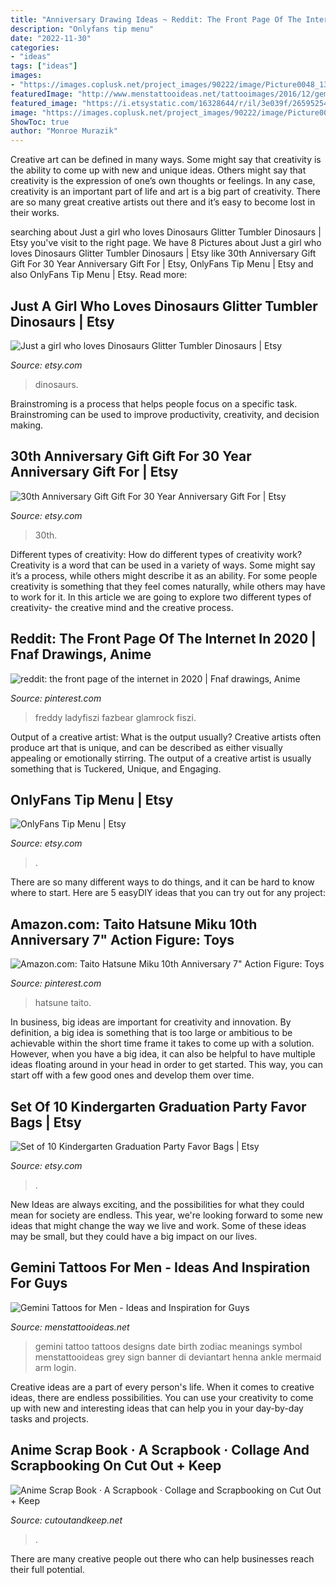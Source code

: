 ```yaml
---
title: "Anniversary Drawing Ideas ~ Reddit: The Front Page Of The Internet In 2020"
description: "Onlyfans tip menu"
date: "2022-11-30"
categories:
- "ideas"
tags: ["ideas"]
images:
- "https://images.coplusk.net/project_images/90222/image/Picture0048_1304450719.jpg"
featuredImage: "http://www.menstattooideas.net/tattooimages/2016/12/gemini-tattoos-02.jpg"
featured_image: "https://i.etsystatic.com/16328644/r/il/3e039f/2659525477/il_fullxfull.2659525477_5f8t.jpg"
image: "https://images.coplusk.net/project_images/90222/image/Picture0048_1304450719.jpg"
ShowToc: true
author: "Monroe Murazik"
---
```



Creative art can be defined in many ways. Some might say that creativity is the ability to come up with new and unique ideas. Others might say that creativity is the expression of one’s own thoughts or feelings. In any case, creativity is an important part of life and art is a big part of creativity. There are so many great creative artists out there and it’s easy to become lost in their works.

	

		
searching about Just a girl who loves Dinosaurs Glitter Tumbler Dinosaurs | Etsy you've visit to the right page. We have 8 Pictures about Just a girl who loves Dinosaurs Glitter Tumbler Dinosaurs | Etsy like 30th Anniversary Gift Gift For 30 Year Anniversary Gift For | Etsy, OnlyFans Tip Menu | Etsy and also OnlyFans Tip Menu | Etsy. Read more:
		
    
## Just A Girl Who Loves Dinosaurs Glitter Tumbler Dinosaurs | Etsy

<img loading=lazy src="https://i.etsystatic.com/21050038/r/il/87b67a/2821473442/il_1588xN.2821473442_pp1c.jpg" onerror="this.onerror=null;this.src='https://tse1.mm.bing.net/th?id=OIP.EUxovaTkmg_0Hu7HHw5RIAHaJ3&amp;pid=15.1';" alt="Just a girl who loves Dinosaurs Glitter Tumbler Dinosaurs | Etsy">

_Source: etsy.com_

>dinosaurs. 

	

Brainstroming is a process that helps people focus on a specific task. Brainstroming can be used to improve productivity, creativity, and decision making.

    
## 30th Anniversary Gift Gift For 30 Year Anniversary Gift For | Etsy

<img loading=lazy src="https://i.etsystatic.com/17314392/r/il/c14dcc/2156276518/il_794xN.2156276518_3m8m.jpg" onerror="this.onerror=null;this.src='https://tse1.mm.bing.net/th?id=OIP.eUhOPly7MfpO5ArAZ3qMdQHaJ4&amp;pid=15.1';" alt="30th Anniversary Gift Gift For 30 Year Anniversary Gift For | Etsy">

_Source: etsy.com_

>30th. 

	

Different types of creativity: How do different types of creativity work?
Creativity is a word that can be used in a variety of ways. Some might say it’s a process, while others might describe it as an ability. For some people creativity is something that they feel comes naturally, while others may have to work for it. In this article we are going to explore two different types of creativity- the creative mind and the creative process.

    
## Reddit: The Front Page Of The Internet In 2020 | Fnaf Drawings, Anime

<img loading=lazy src="https://i.pinimg.com/736x/05/35/76/053576bdde49bdfe945abd47d1282679.jpg" onerror="this.onerror=null;this.src='https://tse4.mm.bing.net/th?id=OIP.IUcF-O1M_w-sxDGfVnSG8wHaKe&amp;pid=15.1';" alt="reddit: the front page of the internet in 2020 | Fnaf drawings, Anime">

_Source: pinterest.com_

>freddy ladyfiszi fazbear glamrock fiszi. 

	

Output of a creative artist: What is the output usually?
Creative artists often produce art that is unique, and can be described as either visually appealing or emotionally stirring. The output of a creative artist is usually something that is Tuckered, Unique, and Engaging.

    
## OnlyFans Tip Menu | Etsy

<img loading=lazy src="https://i.etsystatic.com/16328644/r/il/3e039f/2659525477/il_fullxfull.2659525477_5f8t.jpg" onerror="this.onerror=null;this.src='https://tse3.mm.bing.net/th?id=OIP.GkI6WPbfmcPI4vWtJw5jCQHaLH&amp;pid=15.1';" alt="OnlyFans Tip Menu | Etsy">

_Source: etsy.com_

>. 

	

There are so many different ways to do things, and it can be hard to know where to start. Here are 5 easyDIY ideas that you can try out for any project: 

    
## Amazon.com: Taito Hatsune Miku 10th Anniversary 7&quot; Action Figure: Toys

<img loading=lazy src="https://i.pinimg.com/736x/7e/fe/0e/7efe0ea79df5158d358d2703f49cf041.jpg" onerror="this.onerror=null;this.src='https://tse4.mm.bing.net/th?id=OIP.O_Lkk0Gxdz82BX2_zmywwQHaJj&amp;pid=15.1';" alt="Amazon.com: Taito Hatsune Miku 10th Anniversary 7&quot; Action Figure: Toys">

_Source: pinterest.com_

>hatsune taito. 

	

In business, big ideas are important for creativity and innovation. By definition, a big idea is something that is too large or ambitious to be achievable within the short time frame it takes to come up with a solution. However, when you have a big idea, it can also be helpful to have multiple ideas floating around in your head in order to get started. This way, you can start off with a few good ones and develop them over time.

    
## Set Of 10 Kindergarten Graduation Party Favor Bags | Etsy

<img loading=lazy src="https://i.etsystatic.com/15330640/r/il/d9adac/1495818037/il_794xN.1495818037_anf0.jpg" onerror="this.onerror=null;this.src='https://tse2.mm.bing.net/th?id=OIP.OdDVGBI9STY6r8ozB2LanwHaJ4&amp;pid=15.1';" alt="Set of 10 Kindergarten Graduation Party Favor Bags | Etsy">

_Source: etsy.com_

>. 

	

New Ideas are always exciting, and the possibilities for what they could mean for society are endless. This year, we're looking forward to some new ideas that might change the way we live and work. Some of these ideas may be small, but they could have a big impact on our lives.

    
## Gemini Tattoos For Men - Ideas And Inspiration For Guys

<img loading=lazy src="http://www.menstattooideas.net/tattooimages/2016/12/gemini-tattoos-02.jpg" onerror="this.onerror=null;this.src='https://tse2.mm.bing.net/th?id=OIP.NhzZBINp_F3vcLcLF_7YeAHaKZ&amp;pid=15.1';" alt="Gemini Tattoos for Men - Ideas and Inspiration for Guys">

_Source: menstattooideas.net_

>gemini tattoo tattoos designs date birth zodiac meanings symbol menstattooideas grey sign banner di deviantart henna ankle mermaid arm login. 

	

Creative ideas are a part of every person's life. When it comes to creative ideas, there are endless possibilities. You can use your creativity to come up with new and interesting ideas that can help you in your day-by-day tasks and projects. 

    
## Anime Scrap Book · A Scrapbook · Collage And Scrapbooking On Cut Out + Keep

<img loading=lazy src="https://images.coplusk.net/project_images/90222/image/Picture0048_1304450719.jpg" onerror="this.onerror=null;this.src='https://tse2.mm.bing.net/th?id=OIP.LtkcCHVrkJx-313gyzuVIAHaFj&amp;pid=15.1';" alt="Anime Scrap Book · A Scrapbook · Collage and Scrapbooking on Cut Out + Keep">

_Source: cutoutandkeep.net_

>. 

	

There are many creative people out there who can help businesses reach their full potential.

